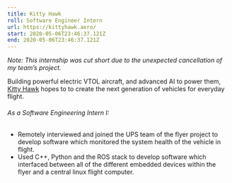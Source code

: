 ```yaml
---
title: Kitty Hawk
roll: Software Engineer Intern
url: https://kittyhawk.aero/
start: 2020-05-06T23:46:37.121Z
end: 2020-05-06T23:46:37.121Z
---
```


_Note: This internship was cut short due to the unexpected cancellation of my team’s project._

Building powerful electric VTOL aircraft, and advanced AI to power them, [Kitty Hawk](https://kittyhawk.aero/) hopes to to create the next generation of vehicles for everyday flight.

###### As a Software Engineering Intern I:

- Remotely interviewed and joined the UPS team of the flyer project to develop software which monitored the system health of the vehicle in flight.
- Used C++, Python and the ROS stack to develop software which interfaced between all of the different embedded devices within the flyer and a central linux flight computer.
